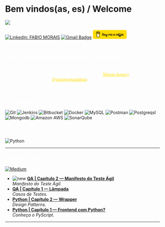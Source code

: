 # Bem vindos(as, es) / Welcome

<p align='center'>
</p>

![](https://komarev.com/ghpvc/?username=qassuncao&color=ffdd00)

[![Linkedin: FABIO MORAIS](https://img.shields.io/badge/-Linkedin-ffdd00?style=for-the-badge&logo=Linkedin&logoColor=black&link=https://www.linkedin.com/in/fabio-assunção-qa/)](https://www.linkedin.com/in/fabio-assunção-qa/)
[![Gmail Badge](https://img.shields.io/badge/-Gmail-ffdd00?style=for-the-badge&logo=gmail&logoColor=black&link=mailto:fabiomoraisassuncao@gmail.com)](mailto:fabiomoraisassuncao@gmail.com)
<a href="https://www.buymeacoffee.com/qassuncao" target="_blank"><img src="image-readme/bmc-button.png" alt="Buy me a coffee" height="29" width="110"></a>

<h1 style="color: white; font-family: 'Fira Code Retina',serif">Olá, meu nome é Fabio Morais</h1>

<p style="color: white; font-family: 'Fira Code Retina'">Explorando novas tecnologias e desenvolvendo soluções para testes. Atualmente trabalhando como Analista de Qualidade de
Software na <a style="color: #ffdd00" href="http://www.mirumagency.com.br">Mirum Agency</a>. Cursando o Mundo 2 de Python com o 
<a style="color: #ffdd00" href="https://github.com/gustavoguanabara">@gustavoguanabara</a>. Sou uma pessoa curiosa, gosto de me envolver em
projetos que me desafiem e que possam me ajudar a crescer como pessoa e profissional.
</p>

<h3><p style="color: white; font-family: 'Fira Code Retina'">Ferramentas</h3>

  ![Git](https://img.shields.io/badge/Git-ffdd00?style=for-the-badge&logo=git&logoColor=black)
  ![Jenkins](https://img.shields.io/badge/Jenkins-ffdd00?style=for-the-badge&logo=jenkins&logoColor=black)
  ![Bitbucket](https://img.shields.io/badge/Bitbucket-ffdd00?style=for-the-badge&logo=bitbucket&logoColor=black)
  ![Docker](https://img.shields.io/badge/Docker-ffdd00?style=for-the-badge&logo=docker&logoColor=black)
  ![MySQL](https://img.shields.io/badge/MySQL-ffdd00?style=for-the-badge&logo=mysql&logoColor=black)
  ![Postman](https://img.shields.io/badge/Postman-ffdd00?style=for-the-badge&logo=postman&logoColor=black)
  ![Postgreqsl](https://img.shields.io/badge/PostgreSQL-ffdd00?style=for-the-badge&logo=postgresql&logoColor=black)
  ![Mongodb](https://img.shields.io/badge/MongoDB-ffdd00?style=for-the-badge&logo=mongodb&logoColor=black)
  ![Amazon AWS](https://img.shields.io/badge/Amazon_AWS-ffdd00?style=for-the-badge&logo=amazon-aws&logoColor=black)
  ![SonarQube](https://img.shields.io/badge/SonarQube-ffdd00?style=for-the-badge&logo=sonarqube&logoColor=black)

<h3><p style="color: white; font-family: 'Fira Code Retina'">Linguagens</h3>

  ![Python](https://img.shields.io/badge/Python-ffdd00?style=for-the-badge&logo=python&logoColor=black)

---


<h3><p style="color: white; font-family: 'Fira Code Retina'">Postagens recentes</h3>

[![Medium](https://img.shields.io/badge/Medium-ffdd00?style=for-the-badge&logo=medium&logoColor=black)](https://medium.com/@fabiomoraisassuncao)

<ul>
  <li><img src="https://emojipedia-us.s3.dualstack.us-west-1.amazonaws.com/thumbs/240/apple/237/fire_1f525.png" width="20" alt="new"/>
  <a href="https://medium.com/@fabiomoraisassuncao/manifesto-do-teste-ágil-7784d3178afd"><b>QA | Capítulo 2 — Manifesto do Teste Ágil</b></a><br/><i>Manifesto do Teste Ágil.</i></li>  
  <li><a href="https://medium.com/@fabiomoraisassuncao/qa-capítulo-1-lâmpada-9346ac1d6a4f"><b>QA | Capítulo 1 — Lâmpada</b></a><br/><i>Casos de Testes.</i></li>
  <li><a href="https://medium.com/@fabiomoraisassuncao/wrapper-6097b986de68"><b>Python | Capítulo 2 — Wrapper</b></a><br/><i>Design Patterns.</i></li>
  <li><a href="https://medium.com/@fabiomoraisassuncao/frontend-com-python-1a6ec2b5b9dc"><b>Python | Capítulo 1 — Frontend com Python?</b></a><br/><i>Conheça o PyScript.</i></li>
</ul>

---
  
